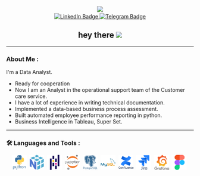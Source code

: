 <div id="header" align="center">
  <img src="https://media.giphy.com/media/v1.Y2lkPTc5MGI3NjExODJiMjhiODA5ZTg0NDg2YjZmM2Q2ZjNjMzFhMTc3OTE5MWViNGM0NiZjdD1z/2vN72ia7o9FWOxN8IL/giphy.gif" width="500"/>
</div>

<div id="badges" align="center">
  <a href="https://www.linkedin.com/in/elizaveta-gololobova-291126263/">
    <img src="https://img.shields.io/badge/LinkedIn-blue?style=flat-square&logo=linkedin&logoColor=white" alt="LinkedIn Badge"/>
  </a>
  
 <a href="https://t.me/elizavetagoo">
    <img src="https://img.shields.io/badge/Telegram-blue?style=flat-square&logo=telegram&logoColor=white" alt="Telegram Badge"/>
  </a>
  
</div>


<h2 align="center">
hey there
<img src="https://media.giphy.com/media/hvRJCLFzcasrR4ia7z/giphy.gif" width="30px"/>
</h2>

---

### About Me :

I'm a Data Analyst.
- Ready for cooperation
- Now I am an Analyst in the operational support team of the Customer care service.
- I have a lot of experience in writing technical documentation.
- Implemented a data-based business process assessment.
- Built automated employee performance reporting in python.
- Business Intelligence in Tableau, Super Set.

---

### :hammer_and_wrench: Languages and Tools :

<div id="Tools" align="center">
  <img src="https://github.com/devicons/devicon/blob/master/icons/python/python-original-wordmark.svg" title="Python" alt="Python" width="40" height="40"/>&nbsp;
  <img src="https://github.com/devicons/devicon/blob/master/icons/numpy/numpy-original.svg" title="Numpy" alt="Numpy" width="40" height="40"/>&nbsp;
  <img src="https://github.com/devicons/devicon/blob/master/icons/pandas/pandas-original.svg" title="Pandas" alt="Pandas" width="40" height="40"/>&nbsp;
  <img src="https://github.com/devicons/devicon/blob/master/icons/jupyter/jupyter-original-wordmark.svg" title="Jupyter Notebook" alt="Jupyter" width="40" height="40"/>&nbsp;
  <img src="https://github.com/devicons/devicon/blob/master/icons/postgresql/postgresql-plain-wordmark.svg" title="PostgreSQL" alt="PostgreSQL" width="40" height="40"/>&nbsp;
  <img src="https://github.com/devicons/devicon/blob/master/icons/mysql/mysql-original-wordmark.svg" title="MySQL" alt="MySQL" width="40" height="40"/>&nbsp;
  <img src="https://github.com/devicons/devicon/blob/master/icons/confluence/confluence-original-wordmark.svg" title="Confluence" alt="Confluence" width="40" height="40"/>&nbsp;
  <img src="https://github.com/devicons/devicon/blob/master/icons/jira/jira-original-wordmark.svg" title="Jira" alt="Jira" width="40" height="40"/>&nbsp;
  <img src="https://github.com/devicons/devicon/blob/master/icons/grafana/grafana-original-wordmark.svg" title="Grafana" alt="Grafana" width="40" height="40"/>&nbsp;
  <img src="https://github.com/devicons/devicon/blob/master/icons/figma/figma-original.svg" title="Figma" alt="Figma" width="40" height="40"/>&nbsp;


  
</div>

